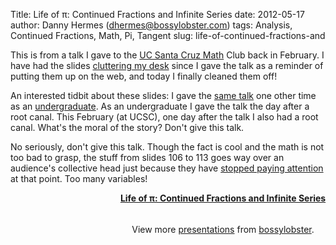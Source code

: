 Title: Life of π: Continued Fractions and Infinite Series
date: 2012-05-17
author: Danny Hermes (dhermes@bossylobster.com)
tags: Analysis, Continued Fractions, Math, Pi, Tangent
slug: life-of-continued-fractions-and

This is from a talk I gave to the [UC Santa Cruz
Math](http://www.math.ucsc.edu/) Club back in February. I have had the
slides [cluttering my
desk](http://brucefong.files.wordpress.com/2008/09/cluttered_desk.jpg)
since I gave the talk as a reminder of putting them up on the web, and
today I finally cleaned them off!

An interested tidbit about these slides: I gave the [same
talk](http://www.math.lsa.umich.edu/mathclub/fall2008/103008.pdf) one
other time as an
[undergraduate](http://www.math.lsa.umich.edu/mathclub/). As an
undergraduate I gave the talk the day after a root canal. This February
(at UCSC), one day after the talk I also had a root canal. What's the
moral of the story? Don't give this talk.

No seriously, don't give this talk. Though the fact is cool and the math
is not too bad to grasp, the stuff from slides 106 to 113 goes way over
an audience's collective head just because they have [stopped paying
attention](http://ellay2013.files.wordpress.com/2009/09/sleeping_in_class.jpg)
at that point. Too many variables!

<center>
<div id="__ss_12977566" style="width: 680px;">

**[Life of π: Continued Fractions and Infinite
Series](http://www.slideshare.net/bossylobster/life-of-continued-fractions-and-infinite-series "Life of π: Continued Fractions and Infinite Series")**
<div style="padding: 5px 0 12px;">

View more [presentations](http://www.slideshare.net/) from
[bossylobster](http://www.slideshare.net/bossylobster).

</div>

</div>

</center>

<a href="https://profiles.google.com/114760865724135687241" rel="author" style="display: none;">About Bossy Lobster</a>
